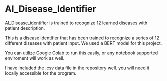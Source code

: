 # AI_Disease_Identifier
AI_Disease_identifier is trained to recognize 12 learned diseases with patient description.  

This is a disease identifier that has been trained to recognize a series of 12 different diseases with patient input. 
We used a BERT model for this project. 

You can utilize Google Colab to run this easily, or any notebook supported enviroment will work as well. 

I have included the .csv data file in the repository well. you will need it locally accessible for the program. 

